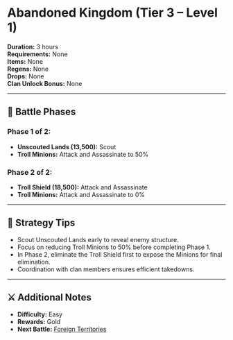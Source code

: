 # Abandoned Kingdom (Tier 3 – Level 1)

**Duration:** 3 hours  
**Requirements:** None  
**Items:** None  
**Regens:** None  
**Drops:** None  
**Clan Unlock Bonus:** None

---

## 🧪 Battle Phases

### Phase 1 of 2:
- **Unscouted Lands (13,500):** Scout  
- **Troll Minions:** Attack and Assassinate to 50%

### Phase 2 of 2:
- **Troll Shield (18,500):** Attack and Assassinate  
- **Troll Minions:** Attack and Assassinate to 0%

---

## 🧭 Strategy Tips

- Scout Unscouted Lands early to reveal enemy structure.  
- Focus on reducing Troll Minions to 50% before completing Phase 1.  
- In Phase 2, eliminate the Troll Shield first to expose the Minions for final elimination.  
- Coordination with clan members ensures efficient takedowns.

---

## ⚔️ Additional Notes

- **Difficulty:** Easy  
- **Rewards:** Gold  
- **Next Battle:** [Foreign Territories](foreign-territories.md)
